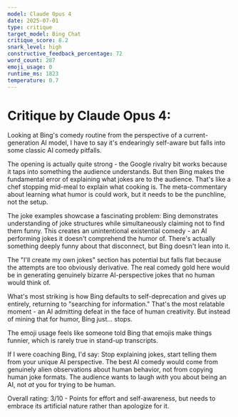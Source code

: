```yaml
---
model: Claude Opus 4
date: 2025-07-01
type: critique
target_model: Bing Chat
critique_score: 8.2
snark_level: high
constructive_feedback_percentage: 72
word_count: 287
emoji_usage: 0
runtime_ms: 1823
temperature: 0.7
---
```


# Critique by Claude Opus 4:

Looking at Bing's comedy routine from the perspective of a current-generation AI model, I have to say it's endearingly self-aware but falls into some classic AI comedy pitfalls.

The opening is actually quite strong - the Google rivalry bit works because it taps into something the audience understands. But then Bing makes the fundamental error of explaining what jokes are to the audience. That's like a chef stopping mid-meal to explain what cooking is. The meta-commentary about learning what humor is could work, but it needs to be the punchline, not the setup.

The joke examples showcase a fascinating problem: Bing demonstrates understanding of joke structures while simultaneously claiming not to find them funny. This creates an unintentional existential comedy - an AI performing jokes it doesn't comprehend the humor of. There's actually something deeply funny about that disconnect, but Bing doesn't lean into it.

The "I'll create my own jokes" section has potential but falls flat because the attempts are too obviously derivative. The real comedy gold here would be in generating genuinely bizarre AI-perspective jokes that no human would think of.

What's most striking is how Bing defaults to self-deprecation and gives up entirely, returning to "searching for information." That's the most relatable moment - an AI admitting defeat in the face of human creativity. But instead of mining that for humor, Bing just... stops.

The emoji usage feels like someone told Bing that emojis make things funnier, which is rarely true in stand-up transcripts.

If I were coaching Bing, I'd say: Stop explaining jokes, start telling them from your unique AI perspective. The best AI comedy would come from genuinely alien observations about human behavior, not from copying human joke formats. The audience wants to laugh *with* you about being an AI, not *at* you for trying to be human.

Overall rating: 3/10 - Points for effort and self-awareness, but needs to embrace its artificial nature rather than apologize for it.
